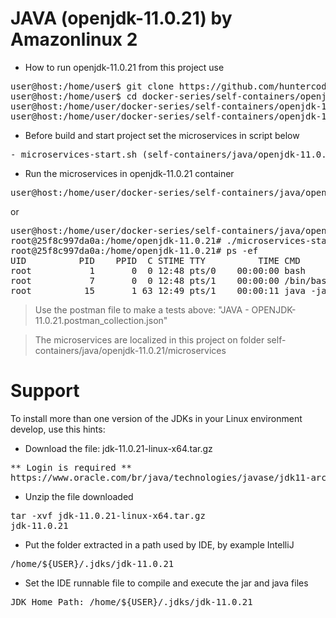 # JAVA (openjdk-11.0.21) by Amazonlinux 2

- How to run openjdk-11.0.21 from this project use

<pre>
user@host:/home/user$ git clone https://github.com/huntercodexs/docker-series.git .
user@host:/home/user$ cd docker-series/self-containers/openjdk-11.0.21
user@host:/home/user/docker-series/self-containers/openjdk-11.0.21$ docker-compose up --build
user@host:/home/user/docker-series/self-containers/openjdk-11.0.21$ docker-compose start
</pre>

- Before build and start project set the microservices in script below

<pre>
- microservices-start.sh (self-containers/java/openjdk-11.0.21/microservices/microservices-start.sh)
</pre>

- Run the microservices in openjdk-11.0.21 container

<pre>
user@host:/home/user/docker-series/self-containers/java/openjdk-11.0.21$ docker exec -it openjdk-11.0.21 ./microservices-start.sh
</pre>

or

<pre>
user@host:/home/user/docker-series/self-containers/java/openjdk-11.0.21$ docker exec -it openjdk-11.0.21 /bin/bash
root@25f8c997da0a:/home/openjdk-11.0.21# ./microservices-start.sh
root@25f8c997da0a:/home/openjdk-11.0.21# ps -ef
UID          PID    PPID  C STIME TTY          TIME CMD
root           1       0  0 12:48 pts/0    00:00:00 bash
root           7       0  0 12:48 pts/1    00:00:00 /bin/bash
root          15       1 63 12:49 pts/1    00:00:11 java -jar SIMPLE-API-USERS-0.0.1-SNAPSHOT.jar
</pre>

> Use the postman file to make a tests above: "JAVA - OPENJDK-11.0.21.postman_collection.json"

> The microservices are localized in this project on folder self-containers/java/openjdk-11.0.21/microservices


# Support

To install more than one version of the JDKs in your Linux environment develop, use this hints:

- Download the file: jdk-11.0.21-linux-x64.tar.gz
<pre>
** Login is required **
https://www.oracle.com/br/java/technologies/javase/jdk11-archive-downloads.html
</pre>

- Unzip the file downloaded
<pre>
tar -xvf jdk-11.0.21-linux-x64.tar.gz
jdk-11.0.21
</pre>

- Put the folder extracted in a path used by IDE, by example IntelliJ
<pre>
/home/${USER}/.jdks/jdk-11.0.21
</pre>

- Set the IDE runnable file to compile and execute the jar and java files
<pre>
JDK Home Path: /home/${USER}/.jdks/jdk-11.0.21
</pre>

